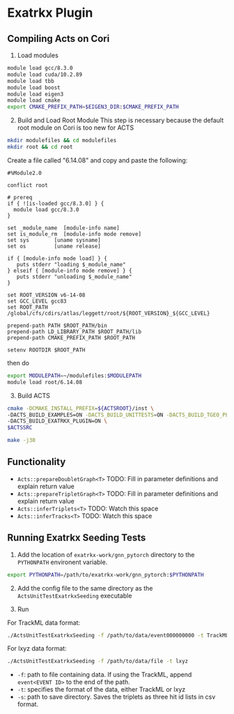 # Exatrkx Plugin

## Compiling Acts on Cori

  1) Load modules
  ```sh
  module load gcc/8.3.0
  module load cuda/10.2.89
  module load tbb
  module load boost
  module load eigen3
  module load cmake
  export CMAKE_PREFIX_PATH=$EIGEN3_DIR:$CMAKE_PREFIX_PATH
  ```
  2) Build and Load Root Module
  This step is necessary because the default root module on Cori is too new for ACTS
  ```sh
  mkdir modulefiles && cd modulefiles
  mkdir root && cd root
  ```
  Create a file called "6.14.08" and copy and paste the following:
  ```
  #%Module2.0

  conflict root

  # prereq
  if { ![is-loaded gcc/8.3.0] } {
    module load gcc/8.3.0
  }

  set _module_name  [module-info name]
  set is_module_rm  [module-info mode remove]
  set sys        [uname sysname]
  set os         [uname release]

  if { [module-info mode load] } {
     puts stderr "loading $_module_name"
  } elseif { [module-info mode remove] } {
     puts stderr "unloading $_module_name"
  }

  set ROOT_VERSION v6-14-08
  set GCC_LEVEL gcc83
  set ROOT_PATH /global/cfs/cdirs/atlas/leggett/root/${ROOT_VERSION}_${GCC_LEVEL}

  prepend-path PATH $ROOT_PATH/bin
  prepend-path LD_LIBRARY_PATH $ROOT_PATH/lib
  prepend-path CMAKE_PREFIX_PATH $ROOT_PATH

  setenv ROOTDIR $ROOT_PATH
  ```
  then do
  ```sh
  export MODULEPATH=~/modulefiles:$MODULEPATH
  module load root/6.14.08
  ```
  
  3) Build ACTS
  ```sh
  cmake -DCMAKE_INSTALL_PREFIX=${ACTSROOT}/inst \
  -DACTS_BUILD_EXAMPLES=ON -DACTS_BUILD_UNITTESTS=ON -DACTS_BUILD_TGEO_PLUGIN=OFF \
  -DACTS_BUILD_EXATRKX_PLUGIN=ON \
  $ACTSSRC

  make -j30
  ```

## Functionality

  - `Acts::prepareDoubletGraph<T>`
  TODO: Fill in parameter definitions and explain return value
  - `Acts::prepareTripletGraph<T>`
  TODO: Fill in parameter definitions and explain return value
  - `Acts::inferTriplets<T>`
  TODO: Watch this space
  - `Acts::inferTracks<T>`
  TODO: Watch this space

## Running Exatrkx Seeding Tests

  1) Add the location of `exatrkx-work/gnn_pytorch` directory to the `PYTHONPATH` environent variable.
  ```sh
  export PYTHONPATH=/path/to/exatrkx-work/gnn_pytorch:$PYTHONPATH
  ```
  
  2) Add the config file to the same directory as the `ActsUnitTestExatrkxSeeding` executable
  
  3) Run
  
  For TrackML data format:
  ```sh
  ./ActsUnitTestExatrkxSeeding -f /path/to/data/event000000000 -t TrackML
  ```
  
  For lxyz data format:
  ```sh
  ./ActsUnitTestExatrkxSeeding -f /path/to/data/file -t lxyz
  ```
  
  - `-f`: path to file containing data. If using the TrackML, append `event<EVENT ID>` to the end of the path.
  - `-t`: specifies the format of the data, either TrackML or lxyz
  - `-s`: path to save directory. Saves the triplets as three hit id lists in csv format.
